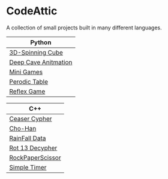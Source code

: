 # CodeAttic
A collection of small projects built in many different languages.

| Python |
|--------|
|[3D-Spinning Cube](https://github.com/Lokonco/CodeAttic/blob/main/Python/3D-SpinningCube.py) |
|[Deep Cave Anitmation](https://github.com/Lokonco/CodeAttic/blob/main/Python/DeepCaveAnimation.py) |
|[Mini Games](https://github.com/Lokonco/CodeAttic/blob/main/Python/MiniGames.py) |
|[Perodic Table](https://github.com/Lokonco/CodeAttic/blob/main/Python/PerodicTable.py) |
|[Reflex Game](https://github.com/Lokonco/CodeAttic/blob/main/Python/ReflexGame.py) |

| C++ |
|-----|
|[Ceaser Cypher](https://github.com/Lokonco/CodeAttic/blob/main/C%2B%2B/CeaserCypher.cpp)    |
|[Cho-Han](https://github.com/Lokonco/CodeAttic/blob/main/C%2B%2B/Cho-Han.cpp)     |
|[RainFall Data](https://github.com/Lokonco/CodeAttic/blob/main/C%2B%2B/rainfalldata.cpp)     |
|[Rot 13 Decypher](https://github.com/Lokonco/CodeAttic/blob/main/C%2B%2B/rot13Decypher.cpp)     |
|[RockPaperScissor](https://github.com/Lokonco/CodeAttic/blob/main/C%2B%2B/rps.cpp)     |
|[Simple Timer](https://github.com/Lokonco/CodeAttic/blob/main/C%2B%2B/simpletimer.cpp)     |

